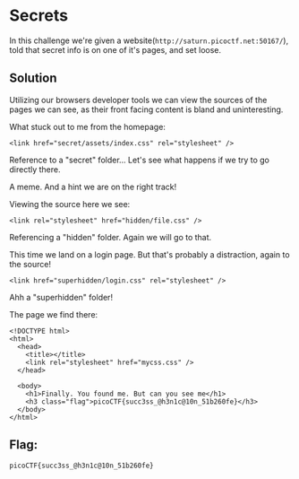# Secrets

In this challenge we're given a website(```http://saturn.picoctf.net:50167/```), told that secret info is on one of it's pages, and set loose.

## Solution

Utilizing our browsers developer tools we can view the sources of the pages we can see, as their front facing content is bland and uninteresting.

What stuck out to me from the homepage:

```
<link href="secret/assets/index.css" rel="stylesheet" />
```

Reference to a "secret" folder... Let's see what happens if we try to go directly there.

A meme. And a hint we are on the right track! 

Viewing the source here we see:

```
<link rel="stylesheet" href="hidden/file.css" />
```

Referencing a "hidden" folder. Again we will go to that.

This time we land on a login page. But that's probably a distraction, again to the source!

```
<link href="superhidden/login.css" rel="stylesheet" />
```

Ahh a "superhidden" folder!

The page we find there:

```
<!DOCTYPE html>
<html>
  <head>
    <title></title>
    <link rel="stylesheet" href="mycss.css" />
  </head>

  <body>
    <h1>Finally. You found me. But can you see me</h1>
    <h3 class="flag">picoCTF{succ3ss_@h3n1c@10n_51b260fe}</h3>
  </body>
</html>
```

## Flag:
```
picoCTF{succ3ss_@h3n1c@10n_51b260fe}
```


